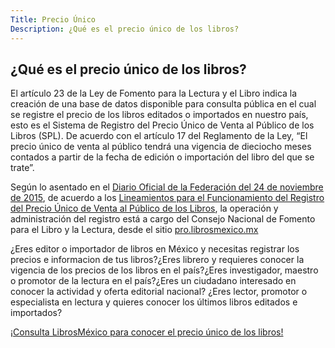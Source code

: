 ```yaml
---
Title: Precio Único
Description: ¿Qué es el precio único de los libros?
---
```


## ¿Qué es el precio único de los libros?

El artículo 23 de la Ley de Fomento para la Lectura y el Libro indica la creación de una base de datos disponible para consulta pública en el cual se registre el precio de los libros editados o importados en nuestro país, esto es el Sistema de Registro del Precio Único de Venta al Público de los Libros (SPL). De acuerdo con el artículo 17 del Reglamento de la Ley, “El precio único de venta al público tendrá una vigencia de dieciocho meses contados a partir de la fecha de edición o importación del libro del que se trate”.

Según lo asentado en el [Diario Oficial de la Federación del 24 de noviembre de 2015](http://www.dof.gob.mx/nota_detalle.php?codigo=5416732&fecha=24/11/2015), de acuerdo a los [Lineamientos para el Funcionamiento del Registro del Precio Único de Venta al Público de los Libros](./lineamientos-precio-unico/), la operación y administración del registro está a cargo del Consejo Nacional de Fomento para el Libro y la Lectura, desde el sitio [pro.librosmexico.mx](http://pro.librosmexico.mx/)

¿Eres editor o importador de libros en México y necesitas registrar los precios e informacion de tus libros?¿Eres librero y requieres conocer la vigencia de los precios de los libros en el país?¿Eres investigador, maestro o promotor de la lectura en el país?¿Eres un ciudadano interesado en conocer la actividad y oferta editorial nacional? ¿Eres lector, promotor o especialista en lectura y quieres conocer los últimos libros editados e importados?

[¡Consulta LibrosMéxico para conocer el precio único de los libros!](http://librosmexico.mx/)